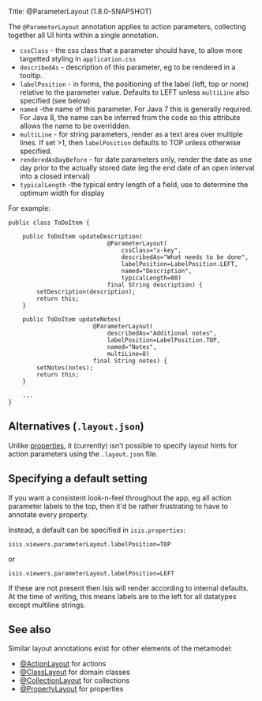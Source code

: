 Title: @ParameterLayout (1.8.0-SNAPSHOT)

The `@ParameterLayout` annotation applies to action parameters, collecting together all UI hints within a single
annotation.

* `cssClass` - the css class that a parameter should have, to allow more targetted styling in `application.css`
* `describedAs` - description of this parameter, eg to be rendered in a tooltip.
* `labelPosition` - in forms, the positioning of the label (left, top or none) relative to the parameter value.  Defaults to LEFT unless `multiLine` also specified (see below)
* `named` -the name of this parameter.  For Java 7 this is generally required.  For Java 8, the name can be inferred from the code so this attribute allows the name to be overridden.
* `multiLine` - for string parameters, render as a text area over multiple lines.  If set >1, then `labelPosition` defaults to TOP unless otherwise specified.
* `renderedAsDayBefore` - for date parameters only, render the date as one day prior to the actually stored date (eg the end date of an open interval into a closed interval)
* `typicalLength` -the typical entry length of a field, use to determine the optimum width for display

For example:

    public class ToDoItem {

        public ToDoItem updateDescription(
                                @ParameterLayout(
                                    cssClass="x-key",
                                    describedAs="What needs to be done",
                                    labelPosition=LabelPosition.LEFT,
                                    named="Description",
                                    typicalLength=80)
                                final String description) {
            setDescription(description);
            return this;
        }

        public ToDoItem updateNotes(
                            @ParameterLayout(
                                describedAs="Additional notes",
                                labelPosition=LabelPosition.TOP,
                                named="Notes",
                                multiLine=8)
                            final String notes) {
            setNotes(notes);
            return this;
        }

        ...
    }



## Alternatives (`.layout.json`)

Unlike [properties](./PropertyLayout.html), it (currently) isn't possible to specify layout hints for action parameters using the `.layout.json` file.


## Specifying a default setting

If you want a consistent look-n-feel throughout the app, eg all action parameter labels to the top, then it'd be rather frustrating to have to  annotate every property.

Instead, a default can be specified in `isis.properties`:

    isis.viewers.parameterLayout.labelPosition=TOP
    
or

    isis.viewers.parameterLayout.labelPosition=LEFT

If these are not present then Isis will render according to internal defaults.  At the time of writing, this means labels are to the left for all datatypes except multiline strings.


## See also

Similar layout annotations exist for other elements of the metamodel:

* [@ActionLayout](./ActionLayout.html) for actions
* [@ClassLayout](./ClassLayout.html) for domain classes
* [@CollectionLayout](./CollectionLayout.html) for collections
* [@PropertyLayout](./PropertyLayout.html) for properties


